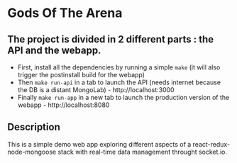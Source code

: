 # Gods Of The Arena

The project is divided in 2 different parts : the API and the webapp.
---------------
- First, install all the dependencies by running a simple `make` (it will also trigger the postinstall build for the webapp)
- Then `make run-api` in a tab to launch the API (needs internet because the DB is a distant MongoLab) - http://localhost:3000
- Finally `make run-app` in a new tab to launch the production version of the webapp - http://localhost:8080

Description
---------------
This is a simple demo web app exploring different aspects of a react-redux-node-mongoose stack with real-time data management throught socket.io.
